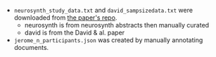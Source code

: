 - `neurosynth_study_data.txt` and `david_sampsizedata.txt` were downloaded from [the paper's repo](https://raw.githubusercontent.com/poldracklab/ScanningTheHorizon/master/SampleSize/).
  - neurosynth is from neurosynth abstracts then manually curated
  - david is from the David & al. paper
- `jerome_n_participants.json` was created by manually annotating documents.
